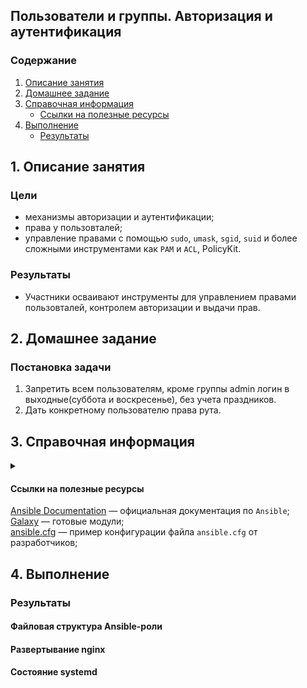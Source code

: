 ## Пользователи и группы. Авторизация и аутентификация
### Содержание
1. [Описание занятия](#description)  
2. [Домашнее задание](#homework)  
3. [Справочная информация](#info)  
    - [Ссылки на полезные ресурсы](#links)
4. [Выполнение](#exec)  
    - [Результаты](#result)   

## 1. Описание занятия <a name="description"></a>
### Цели
- механизмы авторизации и аутентификации;  
- права у пользовталей;  
- управление правами с помощью `sudo`, `umask`, `sgid`, `suid` и более сложными инструментами как `PAM` и `ACL`, PolicyKit.  

### Результаты  
- Участники осваивают инструменты для управлением правами пользовталей, контролем авторизации и выдачи прав.  

## 2. Домашнее задание  <a name="homework"></a>
### Постановка задачи 
1. Запретить всем пользователям, кроме группы admin логин в выходные(суббота и воскресенье), без учета праздников.  
2. Дать конкретному пользователю права рута.  

## 3. Справочная информация <a name="info"></a>  

<details>
    <summary></summary>
    


</details>

#### Ссылки на полезные ресурсы <a name="links"></a>
[Ansible Documentation](https://docs.ansible.com/ansible/latest/index.html) — официальная документация по `Ansible`;  
[Galaxy](https://galaxy.ansible.com/) — готовые модули;  
[ansible.cfg](https://raw.githubusercontent.com/ansible/ansible/devel/examples/ansible.cfg) — пример конфигурации файла `ansible.cfg` от разработчиков;  


## 4. Выполнение <a name="exec"></a>  



### Результаты <a name="result"></a>  
#### Файловая структура Ansible-роли


#### Развертывание nginx

####  Состояние systemd
